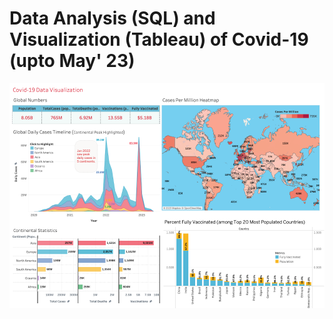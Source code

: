 # Data Analysis (SQL) and Visualization (Tableau) of Covid-19 (upto May' 23)
[![Covid-19 DashBoard](Covid19_Dashboard.png)](Covid19_Dashboard.pdf)